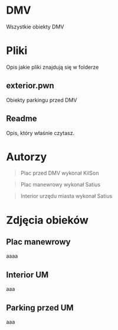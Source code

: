 # DMV
Wszystkie obiekty DMV 

# Pliki
Opis jakie pliki znajdują się w folderze 

## exterior.pwn 
Obiekty parkingu przed DMV

## Readme 

Opis, który właśnie czytasz. 

# Autorzy
>Plac przed DMV wykonał KilSon

>Plac manewrowy wykonał Satius

>Interior urzędu miasta wykonał Satius

# Zdjęcia obieków

## Plac manewrowy

aaaa

## Interior UM

aaa


## Parking przed UM


aaa
